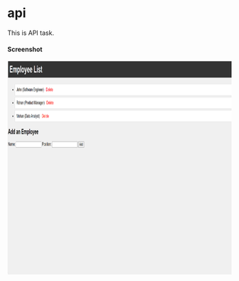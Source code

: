 # api
This is API task.

#### Screenshot
<img src="Screenshot (348).png" width="720px" height="480px">
